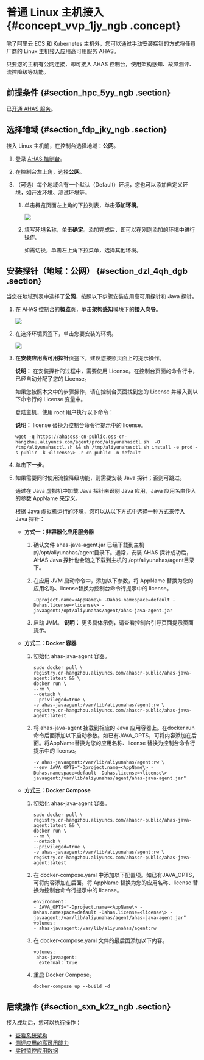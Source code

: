 # 普通 Linux 主机接入 {#concept_vvp_1jy_ngb .concept}

除了阿里云 ECS 和 Kubernetes 主机外，您可以通过手动安装探针的方式将任意厂商的 Linux 主机接入应用高可用服务 AHAS。

只要您的主机有公网连接，即可接入 AHAS 控制台，使用架构感知、故障测评、流控降级等功能。

## 前提条件 {#section_hpc_5yy_ngb .section}

已[开通 AHAS 服务](https://help.aliyun.com/document_detail/90323.html)。

## 选择地域 {#section_fdp_jky_ngb .section}

接入 Linux 主机前，在控制台选择地域：**公网**。

1.  登录 [AHAS 控制台](https://ahas.console.aliyun.com/)。

2.  在控制台左上角，选择**公网**。
3.  （可选）每个地域会有一个默认（Default）环境，您也可以添加自定义环境，如开发环境、测试环境等。
    1.  单击概览页面左上角的下拉列表，单击**添加环境**。

        ![](https://aliware-images.oss-cn-hangzhou.aliyuncs.com/ahas/sc_env_selection.png) 

    2.  填写环境名称，单击**确定**。添加完成后，即可以在刚刚添加的环境中进行操作。

        如需切换，单击左上角下拉菜单，选择其他环境。


## 安装探针（地域：公网） {#section_dzl_4qh_dgb .section}

当您在地域列表中选择了**公网**，按照以下步骤安装应用高可用探针和 Java 探针。

1.  在 AHAS 控制台的**概览**页，单击**架构感知**模块下的**接入向导**。

    ![](https://aliware-images.oss-cn-hangzhou.aliyuncs.com/ahas/sc_ecs_agent_installation_overview.png)

2.  在选择环境页签下，单击您要安装的环境。

    ![](https://aliware-images.oss-cn-hangzhou.aliyuncs.com/ahas/pg_linux.png)

3.  在**安装应用高可用探针**页签下，建议您按照页面上的提示操作。

    **说明：** 在安装探针的过程中，需要使用 License。在控制台页面的命令行中，已经自动分配了您的 License。

    如果您按照本文中的步骤操作，请在控制台页面找到您的 License 并带入到以下命令行的 License 变量中。

    登陆主机，使用 root 用户执行以下命令：

    **说明：** license 替换为控制台命令行提示中的 license。

    ```
    wget -q https://ahasoss-cn-public.oss-cn-hangzhou.aliyuncs.com/agent/prod/aliyunahasctl.sh  -O /tmp/aliyunahasctl.sh && sh /tmp/aliyunahasctl.sh install -e prod -s public -k <license\> -r cn-public -n default
    
    ```

4.  单击**下一步**。
5.  如果需要同时使用流控降级功能，则需要安装 Java 探针；否则可跳过。

    通过在 Java 虚拟机中加载 Java 探针来识别 Java 应用，Java 应用名由传入的参数 AppName 来定义。

    根据 Java 虚拟机运行的环境，您可以从以下方式中选择一种方式来传入 Java 探针：

    -   **方式一：非容器化应用服务器**

        1.  确认文件 ahas-java-agent.jar 已经下载到主机的/opt/aliyunahas/agent目录下。通常，安装 AHAS 探针成功后，AHAS Java 探针也会随之下载到主机的 /opt/aliyunahas/agent目录下。
        2.  在应用 JVM 启动命令中，添加以下参数，将 AppName 替换为您的应用名称、license替换为控制台命令行提示中的 license。

            ```
            -Dproject.name=<AppName\> -Dahas.namespace=default -Dahas.license=<license\> -javaagent:/opt/aliyunahas/agent/ahas-java-agent.jar
            ```

        3.  启动 JVM。
        **说明：** 更多具体示例，请查看控制台引导页面提示页面提示。

    -   **方式二：Docker 容器**
        1.  初始化 ahas-java-agent 容器。

            ```
            sudo docker pull \
            registry.cn-hangzhou.aliyuncs.com/ahascr-public/ahas-java-agent:latest && \
            docker run \
            --rm \
            --detach \
            --privileged=true \
            -v ahas-javaagent:/var/lib/aliyunahas/agent:rw \
            registry.cn-hangzhou.aliyuncs.com/ahascr-public/ahas-java-agent:latest
            ```

        2.  将 ahas-java-agent 挂载到相应的 Java 应用容器上。在docker run命令后面添加以下启动参数。如已有JAVA\_OPTS，可将内容添加在后面。将AppName替换为您的应用名称、license 替换为控制台命令行提示中的 license。

            ```
            -v ahas-javaagent:/var/lib/aliyunahas/agent:rw \
            --env JAVA_OPTS="-Dproject.name=<AppName\> -Dahas.namespace=default -Dahas.license=<license\> -javaagent:/var/lib/aliyunahas/agent/ahas-java-agent.jar"
            ```

    -   **方式三：Docker Compose**
        1.  初始化 ahas-java-agent 容器。

            ```
            sudo docker pull \
            registry.cn-hangzhou.aliyuncs.com/ahascr-public/ahas-java-agent:latest && \
            docker run \
            --rm \
            --detach \
            --privileged=true \
            -v ahas-javaagent:/var/lib/aliyunahas/agent:rw \
            registry.cn-hangzhou.aliyuncs.com/ahascr-public/ahas-java-agent:latest
            ```

        2.  在 docker-compose.yaml 中添加以下配置项。如已有JAVA\_OPTS，可将内容添加在后面。将 AppName 替换为您的应用名称、license 替换为控制台命令行提示中的 license。

            ```
            environment: 
            - JAVA_OPTS="-Dproject.name=<AppName\> -Dahas.namespace=default -Dahas.license=<license\> -javaagent:/var/lib/aliyunahas/agent/ahas-java-agent.jar"
            volumes:
            - ahas-javaagent:/var/lib/aliyunahas/agent:rw
            ```

        3.  在 docker-compose.yaml 文件的最后面添加以下内容。

            ```
            volumes:
             ahas-javaagent:
              external: true
            ```

        4.  重启 Docker Compose。

            ```
            docker-compose up --build -d
            ```


## 后续操作 {#section_sxn_k2z_ngb .section}

接入成功后，您可以执行操作：

-   [查看系统架构](cn.zh-CN/架构感知/查看系统架构.md#)
-   [测评应用的高可用能力](https://help.aliyun.com/document_detail/90327.html)
-   [实时监控应用数据](../../../../../cn.zh-CN/流控降级/控制台指南/实时监控应用数据.md#)

